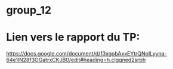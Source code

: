 # group_12
# Lien vers le rapport du TP: 
https://docs.google.com/document/d/13xgobAxxEYtrQNoILyyna-64e1lN28f3OGatrxCKJB0/edit#heading=h.clggned2srbh
